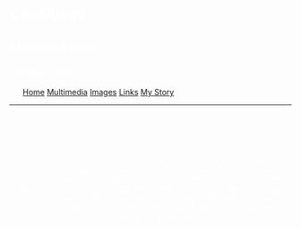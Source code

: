 
<h1 style="color:white">CastAway</h1>
<h2 style="color:white">Brandon Kuehn</h2>
<h3 style="color:white">28 March 2021</h3>
<html>
<head>
<meta name="viewport" content="width=device-width, initial-scale=1">
<style>
  p{text-align: center; color: white}
  
body { 
  background-position: center;
  background-repeat: no-repeat;
  background-size: fill;
  background-image: url("fishing background1.jpg");

  padding: 20px;
  margin: 0;
  font-family: Arial, Helvetica, sans-serif;
  color: white;

}

.topnav {
  overflow: hidden;
  background-color: #333;
  width: 460;
}

.topnav a {
  float: left;
  color: #f2f2f2;
  text-align: center;
  padding: 14px 16px;
  text-decoration: none;
  font-size: 17px;
}

.topnav a:hover {
  background-color: #ddd;
  color: black;
}

.topnav a.active {
  background-color: #4CAF50;
  color: white;
}
</style>
</head>
<body>

<ul class="topnav">
  <a class="active" href="index.html">Home</a>
  <a href="Multimediapage.html">Multimedia</a>
  <a href="images.html">Images</a>
  <a href="Links.html">Links</a>
  <a href="MyStory.html">My Story</a>
</ul class="topnav">
<hr>
<p style= "padding-top: 75px;" >
Ever want to learn how to fish but didn't know where to start? Maybe you know how to fish, but don't know the rules in your area.  This is the page for you, unfortunately I only have trout fishing tips and tricks for now and on a specific river in Idaho, but we are getting there!
Using CastAway could either teach you new skills, hone skills, or help you find the fish you want to catch.
Lets take a leap into the world of trout fishing, I hope you take something away from this!</p> 
</body>
</html>
